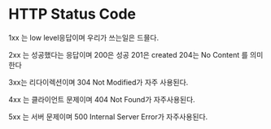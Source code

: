 # HTTP Status Code

1xx 는 low level응답이며 우리가 쓰는일은 드믈다.

2xx 는 성공했다는 응답이며 200은 성공 201은 created 204는 No Content 를 의미한다

3xx는 리다이렉션이며 304 Not Modified가 자주 사용된다.

4xx 는 클라이언트 문제이며 404 Not Found가 자주사용된다.

5xx 는 서버 문제이며 500 Internal Server Error가 자주사용된다.
